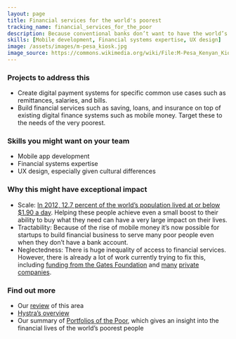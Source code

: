 ```yaml
---
layout: page
title: Financial services for the world's poorest
tracking_name: financial_services_for_the_poor
description: Because conventional banks don’t want to have the world’s poorest people as customers, it is difficult for them to access financial services to help them handle shocks, exploit opportunities, and manage risk
skills: [Mobile development, Financial systems expertise, UX design]
image: /assets/images/m-pesa_kiosk.jpg
image_source: https://commons.wikimedia.org/wiki/File:M-Pesa_Kenyan_Kiosk.JPG
---
```


### Projects to address this

* Create digital payment systems for specific common use cases such as remittances, salaries, and bills.
* Build financial services such as saving, loans, and insurance on top of existing digital finance systems such as mobile money. Target these to the needs of the very poorest.

### Skills you might want on your team

* Mobile app development
* Financial systems expertise
* UX design, especially given cultural differences

### Why this might have exceptional impact

* Scale: [In 2012, 12.7 percent of the world’s population lived at or below $1.90 a day](http://www.worldbank.org/en/topic/poverty/overview). Helping these people achieve even a small boost to their ability to buy what they need can have a very large impact on their lives.
* Tractability: Because of the rise of mobile money it’s now possible for startups to build financial business to serve many poor people even when they don’t have a bank account.
* Neglectedness: There is huge inequality of access to financial services. However, there is already a lot of work currently trying to fix this, including [funding from the Gates Foundation](http://www.gatesfoundation.org/What-We-Do/Global-Development/Financial-Services-for-the-Poor) and [many](https://www.sendwave.com) [private](https://branch.co/) [companies](http://www.safaricom.co.ke/personal/m-pesa/do-more-with-m-pesa/m-shwari).

### Find out more

* Our [review](/blog/2016/01/04/digital-financial-services-for-the-poor-shallow-overview/) of this area
* [Hystra’s overview](http://static1.squarespace.com/static/51bef39fe4b010d205f84a92/t/51f245abe4b0475c8b40f894/1374832043586/Hystra_Rapport_ICT_for_the_BoP.pdf#page=140)
* Our summary of [Portfolios of the Poor](/blog/2016/01/12/portfolios-of-the-poor-book-summary/), which gives an insight into the financial lives of the world’s poorest people
